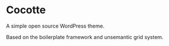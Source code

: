 Cocotte
=======

A simple open source WordPress theme.

Based on the boilerplate framework and unsemantic grid system.
